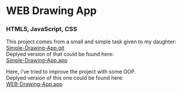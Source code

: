 # WEB Drawing App

### HTML5, JavaScript, CSS

This project comes from a small and simple task given to my daughter:\
[Simple-Drawing-App.git](https://github.com/robloxcoolabc123/Simple-Drawing-App)\
Deplyed version of that could be found here:\
[Simple-Drawing-App.app](https://robloxcoolabc123.github.io/Simple-Drawing-App/)

Here, i've tried to improve the project with some OOP.\
Deplyed version of this one could be found here:\
[WEB-Drawing-App.app](https://filkovsp.github.io/WEB-Drawing-App)
